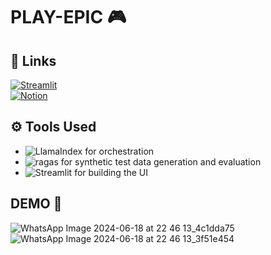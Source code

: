 # PLAY-EPIC 🎮

## 🔗 Links
[![Streamlit](https://img.shields.io/badge/-Streamlit%20deployed%20URL-green)](https://playepic.streamlit.app/)  
[![Notion](https://img.shields.io/badge/-Notion%20documentation%20kam%20approach-white)](https://discovered-honeycup-303.notion.site/PLAY-EPIC-cc018abf1fce45c1874968c7d8250556)

## ⚙ Tools Used
- ![LlamaIndex](https://img.shields.io/badge/-LlamaIndex-blue)  for orchestration
- ![ragas](https://img.shields.io/badge/-ragas-orange) for synthetic test data generation and evaluation
- ![Streamlit](https://img.shields.io/badge/-Streamlit-red) for building the UI



## DEMO 🤖
![WhatsApp Image 2024-06-18 at 22 46 13_4c1dda75](https://github.com/jigarsiddhpura/GameRecommendation/assets/95428432/bd657190-96b3-4dfb-b878-33aa6deba358)
![WhatsApp Image 2024-06-18 at 22 46 13_3f51e454](https://github.com/jigarsiddhpura/GameRecommendation/assets/95428432/30338d4b-5361-4888-a73f-898200ce2f33)



